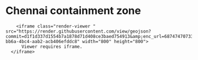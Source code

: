
<html>
  
<body>

<h1>Chennai containment zone</h1>

        <iframe class="render-viewer " src="https://render.githubusercontent.com/view/geojson?commit=d1f1d337d1554b7a1878d71d408ce3baed754913&amp;enc_url=68747470733a2f2f7261772e67697468756275736572636f6e74656e742e636f6d2f656c73656173616d612f6368636f76696431392f643166316433333764313535346237613138373864373164343038636533626165643735343931332f636f6e7461696e6d656e747a6f6e652e67656f6a736f6e&amp;nwo=elseasama%2Fchcovid19&amp;path=containmentzone.geojson&amp;repository_id=253202620&amp;repository_type=Repository#dace31c5-bb6a-4bc4-aab2-acb406efddc8" width="800" height="800">
          Viewer requires iframe.
      </iframe>
   

</body>
</html>

